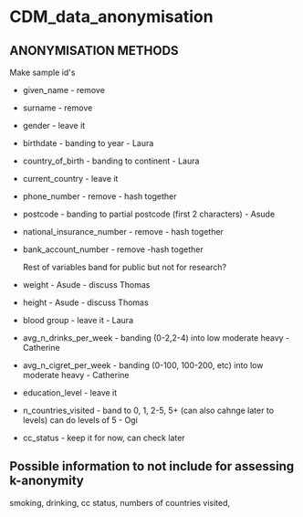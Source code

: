 # CDM_data_anonymisation

## ANONYMISATION METHODS
Make sample id's
- given_name - remove
- surname - remove
- gender - leave it
- birthdate - banding to year - Laura
- country_of_birth - banding to continent - Laura
- current_country - leave it 
- phone_number - remove - hash together
- postcode - banding to partial postcode (first 2 characters) - Asude
- national_insurance_number - remove - hash together
- bank_account_number - remove -hash together

  Rest of variables band for public but not for research?
- weight - Asude - discuss Thomas
- height - Asude - discuss Thomas
- blood group - leave it - Laura
- avg_n_drinks_per_week - banding (0-2,2-4) into low moderate heavy - Catherine
- avg_n_cigret_per_week - banding (0-100, 100-200, etc) into low moderate heavy - Catherine
- education_level - leave it
- n_countries_visited - band to 0, 1, 2-5, 5+ (can also cahnge later to levels) can do levels of 5 - Ogi
- cc_status - keep it for now, can check later

## Possible information to not include for assessing k-anonymity
smoking, drinking, cc status, numbers of countries visited,




